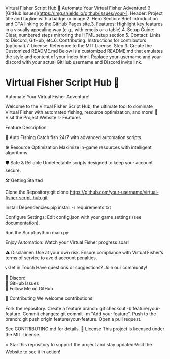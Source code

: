 Virtual Fisher Script Hub 🎣
Automate Your Virtual Fisher Adventure!
[![GitHub Issues](https://img.shields.io/github/issues/your-1. Header: Project title and tagline with a badge or image.2. Hero Section: Brief introduction and CTA linking to the GitHub Pages site.3. Features: Highlight key features in a visually appealing way (e.g., with emojis or a table).4. Setup Guide: Clear, numbered steps mirroring the HTML setup section.5. Contact: Links to Discord, GitHub, etc.6. Contributing: Instructions for contributors (optional).7. License: Reference to the MIT License.
Step 3: Create the Customized README.md
Below is a customized README.md that emulates the style and content of your index.html. Replace your-username and your-discord with your actual GitHub username and Discord invite link.

# Virtual Fisher Script Hub 🎣

Automate Your Virtual Fisher Adventure!

Welcome to the Virtual Fisher Script Hub, the ultimate tool to dominate Virtual Fisher with automated fishing, resource optimization, and more! 🚀
Visit the Project Website
✨ Features



Feature
Description



🎣 Auto Fishing
Catch fish 24/7 with advanced automation scripts.


⚙️ Resource Optimization
Maximize in-game resources with intelligent algorithms.


🛡️ Safe & Reliable
Undetectable scripts designed to keep your account secure.


🛠️ Getting Started

Clone the Repository:git clone https://github.com/your-username/virtual-fisher-script-hub.git


Install Dependencies:pip install -r requirements.txt


Configure Settings:
Edit config.json with your game settings (see documentation).


Run the Script:python main.py


Enjoy Automation:
Watch your Virtual Fisher progress soar!




⚠️ Disclaimer: Use at your own risk. Ensure compliance with Virtual Fisher’s terms of service to avoid account penalties.

📞 Get in Touch
Have questions or suggestions? Join our community!  

📢 Discord  
🐛 GitHub Issues  
👤 Follow Me on GitHub

🤝 Contributing
We welcome contributions!  

Fork the repository.
Create a feature branch: git checkout -b feature/your-feature.
Commit changes: git commit -m "Add your feature".
Push to the branch: git push origin feature/your-feature.
Open a pull request.

See CONTRIBUTING.md for details.
📜 License
This project is licensed under the MIT License.

⭐ Star this repository to support the project and stay updated!Visit the Website to see it in action!
